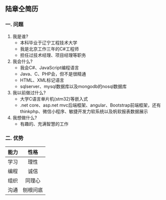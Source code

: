 ## 陆章仝简历

### 一. 问题
1. 我是谁?
    - 本科毕业于辽宁工程技术大学
    - 我是北京工作三年的C#工程师
    - 担任过技术经理、项目经理等职务
2. 我会什么?
    - 我会C#、JavaScript编程语言
    - Java、C、PHP会，但不是很精通
    - HTML、XML标记语言
    - sqlserver、mysql数据库以及mongodb的nosql数据库
3. 我以前做过什么?
    - 大学C语言单片机(stm32)等嵌入式
    - .net core、asp.net mvc后端框架、angular、Bootstrap前端框架，还有thinkphp、微信小程序、敏捷开发力软系统以及帆软报表数据展示
4. 我想做什么?
    -  有趣的、充满智慧的工作

### 二. 优势
    
| 能力 | 性格 |
| :--: |  :--: |
| 学习 | 理性 |
| 编程 | 诚信 |
| 组织 | 同理心 |
| 沟通 | 刨根问底 |

    

<script src="index.js"></script>
<!--<script src="/assets/js/scale.fix.js"></script>-->
